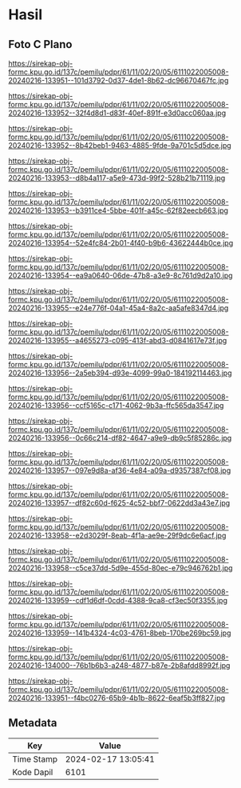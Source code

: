 # Hasil

## Foto C Plano

https://sirekap-obj-formc.kpu.go.id/137c/pemilu/pdpr/61/11/02/20/05/6111022005008-20240216-133951--101d3792-0d37-4de1-8b62-dc96670467fc.jpg

https://sirekap-obj-formc.kpu.go.id/137c/pemilu/pdpr/61/11/02/20/05/6111022005008-20240216-133952--32f4d8d1-d83f-40ef-891f-e3d0acc060aa.jpg

https://sirekap-obj-formc.kpu.go.id/137c/pemilu/pdpr/61/11/02/20/05/6111022005008-20240216-133952--8b42beb1-9463-4885-9fde-9a701c5d5dce.jpg

https://sirekap-obj-formc.kpu.go.id/137c/pemilu/pdpr/61/11/02/20/05/6111022005008-20240216-133953--d8b4a117-a5e9-473d-99f2-528b21b71119.jpg

https://sirekap-obj-formc.kpu.go.id/137c/pemilu/pdpr/61/11/02/20/05/6111022005008-20240216-133953--b3911ce4-5bbe-401f-a45c-62f82eecb663.jpg

https://sirekap-obj-formc.kpu.go.id/137c/pemilu/pdpr/61/11/02/20/05/6111022005008-20240216-133954--52e4fc84-2b01-4f40-b9b6-43622444b0ce.jpg

https://sirekap-obj-formc.kpu.go.id/137c/pemilu/pdpr/61/11/02/20/05/6111022005008-20240216-133954--ea9a0640-06de-47b8-a3e9-8c761d9d2a10.jpg

https://sirekap-obj-formc.kpu.go.id/137c/pemilu/pdpr/61/11/02/20/05/6111022005008-20240216-133955--e24e776f-04a1-45a4-8a2c-aa5afe8347d4.jpg

https://sirekap-obj-formc.kpu.go.id/137c/pemilu/pdpr/61/11/02/20/05/6111022005008-20240216-133955--a4655273-c095-413f-abd3-d0841617e73f.jpg

https://sirekap-obj-formc.kpu.go.id/137c/pemilu/pdpr/61/11/02/20/05/6111022005008-20240216-133956--2a5eb394-d93e-4099-99a0-184192114463.jpg

https://sirekap-obj-formc.kpu.go.id/137c/pemilu/pdpr/61/11/02/20/05/6111022005008-20240216-133956--ccf5165c-c171-4062-9b3a-ffc565da3547.jpg

https://sirekap-obj-formc.kpu.go.id/137c/pemilu/pdpr/61/11/02/20/05/6111022005008-20240216-133956--0c66c214-df82-4647-a9e9-db9c5f85286c.jpg

https://sirekap-obj-formc.kpu.go.id/137c/pemilu/pdpr/61/11/02/20/05/6111022005008-20240216-133957--097e9d8a-af36-4e84-a09a-d9357387cf08.jpg

https://sirekap-obj-formc.kpu.go.id/137c/pemilu/pdpr/61/11/02/20/05/6111022005008-20240216-133957--df82c60d-f625-4c52-bbf7-0622dd3a43e7.jpg

https://sirekap-obj-formc.kpu.go.id/137c/pemilu/pdpr/61/11/02/20/05/6111022005008-20240216-133958--e2d3029f-8eab-4f1a-ae9e-29f9dc6e6acf.jpg

https://sirekap-obj-formc.kpu.go.id/137c/pemilu/pdpr/61/11/02/20/05/6111022005008-20240216-133958--c5ce37dd-5d9e-455d-80ec-e79c946762b1.jpg

https://sirekap-obj-formc.kpu.go.id/137c/pemilu/pdpr/61/11/02/20/05/6111022005008-20240216-133959--cdf1d6df-0cdd-4388-9ca8-cf3ec50f3355.jpg

https://sirekap-obj-formc.kpu.go.id/137c/pemilu/pdpr/61/11/02/20/05/6111022005008-20240216-133959--141b4324-4c03-4761-8beb-170be269bc59.jpg

https://sirekap-obj-formc.kpu.go.id/137c/pemilu/pdpr/61/11/02/20/05/6111022005008-20240216-134000--76b1b6b3-a248-4877-b87e-2b8afdd8992f.jpg

https://sirekap-obj-formc.kpu.go.id/137c/pemilu/pdpr/61/11/02/20/05/6111022005008-20240216-133951--f4bc0276-65b9-4b1b-8622-6eaf5b3ff827.jpg


## Metadata

| Key        | Value               |
| ---------- | ------------------- |
| Time Stamp | 2024-02-17 13:05:41 |
| Kode Dapil | 6101                |




